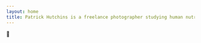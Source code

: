 ```yaml
---
layout: home
title: Patrick Hutchins is a freelance photographer studying human nutrition at Ohio State.
---
```


:pizza:
